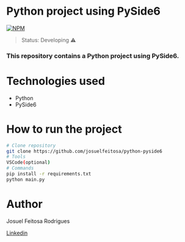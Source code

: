 # Python project using PySide6

[![NPM](https://img.shields.io/npm/l/react)](https://github.com/josuelfeitosa/python-pyside6/blob/main/LICENSE)

> Status: Developing ⚠️

### This repository contains a Python project using PySide6.

# Technologies used
- Python
- PySide6

# How to run the project

```bash
# Clone repository
git clone https://github.com/josuelfeitosa/python-pyside6
# Tools
VSCode(optional)
# Commands
pip install -r requirements.txt
python main.py
```

# Author

Josuel Feitosa Rodrigues

[Linkedin](https://www.linkedin.com/in/josuel-feitosa-rodrigues/)
